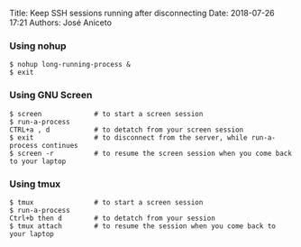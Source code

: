 Title: Keep SSH sessions running after disconnecting
Date: 2018-07-26 17:21 
Authors: José Aniceto


### Using nohup

```
$ nohup long-running-process &
$ exit
```

### Using GNU Screen

```
$ screen             # to start a screen session
$ run-a-process
CTRL+a , d           # to detatch from your screen session
$ exit               # to disconnect from the server, while run-a-process continues
$ screen -r          # to resume the screen session when you come back to your laptop
```

### Using tmux
```
$ tmux               # to start a screen session
$ run-a-process
Ctrl+b then d        # to detatch from your session
$ tmux attach        # to resume the session when you come back to your laptop
```
